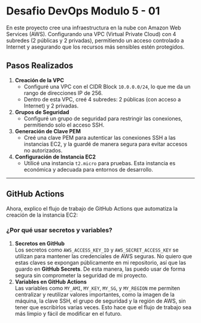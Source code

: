# Desafio DevOps Modulo 5 - 01

En este proyecto cree una infraestructura en la nube con Amazon Web Services (AWS). Configurando una VPC (Virtual Private Cloud) con 4 subredes (2 públicas y 2 privadas), permitiendo un acceso controlado a Internet y asegurando que los recursos más sensibles estén protegidos.
## Pasos Realizados
1. **Creación de la VPC**  
   - Configuré una VPC con el CIDR Block `10.0.0.0/24`, lo que me da un rango de direcciones IP de 256.
   - Dentro de esta VPC, creé 4 subredes: 2 públicas (con acceso a Internet) y 2 privadas.
2. **Grupos de Seguridad**  
   - Configuré un grupo de seguridad para restringir las conexiones, permitiendo solo el acceso SSH.
3. **Generación de Clave PEM**  
   - Creé una clave PEM para autenticar las conexiones SSH a las instancias EC2, y la guardé de manera segura para evitar accesos no autorizados.
4. **Configuración de Instancia EC2**  
   - Utilicé una instancia `t2.micro` para pruebas. Esta instancia es económica y adecuada para entornos de desarrollo.
---
## GitHub Actions
Ahora, explico el flujo de trabajo de GitHub Actions que automatiza la creación de la instancia EC2:
### ¿Por qué usar secretos y variables?
1. **Secretos en GitHub**  
   Los secretos como `AWS_ACCESS_KEY_ID` y `AWS_SECRET_ACCESS_KEY` se utilizan para mantener las credenciales de AWS seguras. No quiero que estas claves se expongan públicamente en mi repositorio, así que las guardo en **GitHub Secrets**. De esta manera, las puedo usar de forma segura sin comprometer la seguridad de mi proyecto.
2. **Variables en GitHub Actions**  
   Las variables como `MY_AMI`, `MY_KEY`, `MY_SG`, y `MY_REGION` me permiten centralizar y reutilizar valores importantes, como la imagen de la máquina, la clave SSH, el grupo de seguridad y la región de AWS, sin tener que escribirlos varias veces. Esto hace que el flujo de trabajo sea más limpio y fácil de modificar en el futuro.

